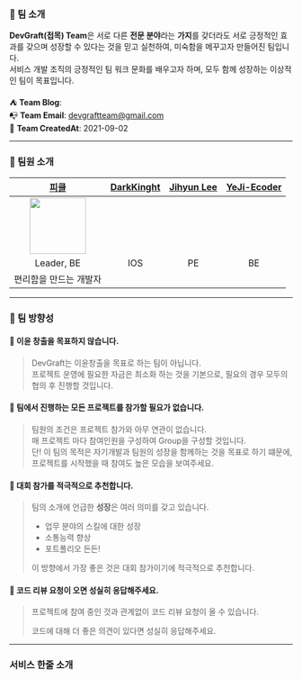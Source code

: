 ### 📖️️ 팀 소개

**DevGraft(접목) Team**은 서로 다른 **전문 분야**라는 **가지**를 갖더라도 서로 긍정적인 효과를 갖으며 성장할 수 있다는 것을 믿고 실천하여, 미숙함을 메꾸고자  만들어진 팀입니다.<br>
서비스 개발 조직의 긍정적인 팀 워크 문화를 배우고자 하며, 모두 함께 성장하는 이상적인 팀이 목표입니다.

⛺ **Team Blog**: <br>
📭 **Team Email**: devgraftteam@gmail.com <br>
🎂 **Team CreatedAt**: 2021-09-02 <br> 

---

### 📌 팀원 소개

|   [피클](https://github.com/PCloud63514)    |  [DarkKinght](https://github.com/cjdvnd0206) |  [Jihyun Lee](https://github.com/jihyunleeme)  | [YeJi-Ecoder](https://github.com/YeJi-Ecoder) |
|:------------------------------:|:---------------------------------------------:|:----------------------------------------------:|:----:|
| <img src="https://user-images.githubusercontent.com/22608825/178968208-3d26ac15-0272-46cc-9434-8d797ff7a296.jpeg" width="100px"> |                                               |                                                |      |
|           Leader, BE        |        IOS                      |       PE           |  BE  |
|                                                           편리함을 만드는 개발자                                                           |                                               |                                                |      |



---

### 🚀 팀 방향성

#### 💸 이윤 창출을 목표하지 않습니다.

> DevGraft는 이윤창출을 목표로 하는 팀이 아닙니다.<br>
> 프로젝트 운영에 필요한 자금은 최소화 하는 것을 기본으로, 필요의 경우 모두의 협의 후 진행할 것입니다.
 
 
 
#### 🌠 팀에서 진행하는 모든 프로젝트를 참가할 필요가 없습니다.

> 팀원의 조건은 프로젝트 참가와 아무 연관이 없습니다.<br>
> 매 프로젝트 마다 참여인원을 구성하여 Group을 구성할 것입니다.<br>
> 단! 이 팀의 목적은 자기개발과 팀원의 성장을 함께하는 것을 목표로 하기 떄문에, 프로젝트를 시작했을 때 참여도 높은 모습을 보여주세요. 
 
 
 
#### 🔖 대회 참가를 적극적으로 추천합니다.

> 팀의 소개에 언급한 **성장**은 여러 의미를 갖고 있습니다.
>
> - 업무 분야의 스킬에 대한 성장
> - 소통능력 향상
> - 포트폴리오 든든!
>
> 이 방향에서 가장 좋은 것은 대회 참가이기에 적극적으로 추천합니다.




#### 🍪 코드 리뷰 요청이 오면 성실히 응답해주세요.

>프로젝트에 참여 중인 것과 관계없이 코드 리뷰 요청이 올 수 있습니다.
>
>코드에 대해 더 좋은 의견이 있다면 성실히 응답해주세요.

---

### 서비스 한줄 소개


